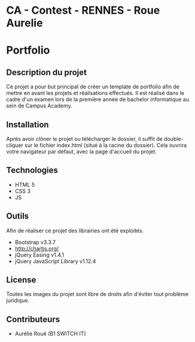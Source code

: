 # CA - Contest - RENNES - Roue Aurelie
# Portfolio

## Description du projet
Ce projet a pour but principal de créer un template de portfolio afin de mettre en avant les projets et réalisations effectués.
Il est réalisé dans le cadre d'un examen lors de la première année de bachelor informatique au sein de Campus Academy.

## Installation
Après avoir clôner le projet ou télécharger le dossier, il suffit de double-cliquer sur le fichier index.html (situé à la racine du dossier). Cela ouvrira votre navigateur par défaut, avec la page d'accueil du projet.

## Technologies
* HTML 5
* CSS 3
* JS

## Outils
Afin de réaliser ce projet des librairies ont été exploités.
- Bootstrap v3.3.7
- http://chartjs.org/
- jQuery Easing v1.4.1 
- jQuery JavaScript Library v1.12.4

## License
Toutes les images du projet sont libre de droits afin d'éviter tout problème juridique.

## Contributeurs
* Aurélie Roué (B1 SWITCH IT)